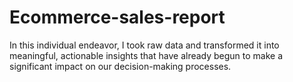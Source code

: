 # Ecommerce-sales-report
In this individual endeavor, I took raw data and transformed it into meaningful, actionable insights that have already begun to make a significant impact on our decision-making processes.
